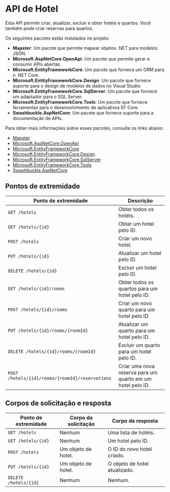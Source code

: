 <!DOCTYPE html>
<html lang="pt-br">
<head>
  <meta charset="UTF-8">
</head>
<body>

<h1>API de Hotel</h1>

<p>Esta API permite criar, atualizar, excluir e obter hotéis e quartos. Você também pode criar reservas para quartos.</p>

<p>Os seguintes pacotes estão instalados no projeto:</p>

<ul>
  <li><strong>Mapster</strong>: Um pacote que permite mapear objetos .NET para modelos JSON.</li>
  <li><strong>Microsoft.AspNetCore.OpenApi</strong>: Um pacote que permite gerar e consumir APIs abertas.</li>
  <li><strong>Microsoft.EntityFrameworkCore</strong>: Um pacote que fornece um ORM para o .NET Core.</li>
  <li><strong>Microsoft.EntityFrameworkCore.Design</strong>: Um pacote que fornece suporte para o design de modelos de dados no Visual Studio.</li>
  <li><strong>Microsoft.EntityFrameworkCore.SqlServer</strong>: Um pacote que fornece um adaptador para o SQL Server.</li>
  <li><strong>Microsoft.EntityFrameworkCore.Tools</strong>: Um pacote que fornece ferramentas para o desenvolvimento de aplicativos EF Core.</li>
  <li><strong>Swashbuckle.AspNetCore</strong>: Um pacote que fornece suporte para a documentação de APIs.</li>
</ul>

<p>Para obter mais informações sobre esses pacotes, consulte os links abaixo:</p>

<ul>
  <li><a href="https://docs.microsoft.com/en-us/dotnet/api/mapster">Mapster</a></li>
  <li><a href="https://docs.microsoft.com/en-us/aspnet/core/mvc/open-api">Microsoft.AspNetCore.OpenApi</a></li>
  <li><a href="https://docs.microsoft.com/en-us/ef/core/providers/sqlserver">Microsoft.EntityFrameworkCore</a></li>
  <li><a href="https://docs.microsoft.com/en-us/ef/core/design/visual-studio">Microsoft.EntityFrameworkCore.Design</a></li>
  <li><a href="https://docs.microsoft.com/en-us/ef/core/providers/sqlserver">Microsoft.EntityFrameworkCore.SqlServer</a></li>
  <li><a href="https://docs.microsoft.com/en-us/ef/core/tools">Microsoft.EntityFrameworkCore.Tools</a></li>
  <li><a href="https://docs.swashbuckle.io/">Swashbuckle.AspNetCore</a></li>
</ul>


<h2>Pontos de extremidade</h2>

<table>
  <thead>
    <tr>
      <th>Ponto de extremidade</th>
      <th>Descrição</th>
    </tr>
  </thead>
  <tbody>
    <tr>
      <td><code>GET /hotels</code></td>
      <td>Obter todos os hotéis.</td>
    </tr>
    <tr>
      <td><code>GET /hotels/{id}</code></td>
      <td>Obter um hotel pelo ID.</td>
    </tr>
    <tr>
      <td><code>POST /hotels</code></td>
      <td>Criar um novo hotel.</td>
    </tr>
    <tr>
      <td><code>PUT /hotels/{id}</code></td>
      <td>Atualizar um hotel pelo ID.</td>
    </tr>
    <tr>
      <td><code>DELETE /hotels/{id}</code></td>
      <td>Excluir um hotel pelo ID.</td>
    </tr>
    <tr>
      <td><code>GET /hotels/{id}/rooms</code></td>
      <td>Obter todos os quartos para um hotel pelo ID.</td>
    </tr>
    <tr>
      <td><code>POST /hotels/{id}/rooms</code></td>
      <td>Criar um novo quarto para um hotel pelo ID.</td>
    </tr>
    <tr>
      <td><code>PUT /hotels/{id}/rooms/{roomId}</code></td>
      <td>Atualizar um quarto para um hotel pelo ID.</td>
    </tr>
    <tr>
      <td><code>DELETE /hotels/{id}/rooms/{roomId}</code></td>
      <td>Excluir um quarto para um hotel pelo ID.</td>
    </tr>
    <tr>
      <td><code>POST /hotels/{id}/rooms/{roomId}/reservations</code></td>
      <td>Criar uma nova reserva para um quarto em um hotel pelo ID.</td>
    </tr>
  </tbody>
</table>

<h2>Corpos de solicitação e resposta</h2>

<table>
  <thead>
    <tr>
      <th>Ponto de extremidade</th>
      <th>Corpo da solicitação</th>
      <th>Corpo da resposta</th>
    </tr>
  </thead>
  <tbody>
    <tr>
      <td><code>GET /hotels</code></td>
      <td>Nenhum</td>
      <td>Uma lista de hotéis.</td>
    </tr>
    <tr>
      <td><code>GET /hotels/{id}</code></td>
      <td>Nenhum</td>
      <td>Um hotel pelo ID.</td>
    </tr>
    <tr>
      <td><code>POST /hotels</code></td>
      <td>Um objeto de hotel.</td>
      <td>O ID do novo hotel criado.</td>
    </tr>
    <tr>
      <td><code>PUT /hotels/{id}</code></td>
      <td>Um objeto de hotel.</td>
      <td>O objeto de hotel atualizado.</td>
    </tr>
    <tr>
      <td><code>DELETE /hotels/{id}</code></td>
      <td>Nenhum</td>
      <td>Nenhum.</td>
